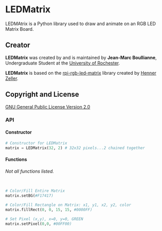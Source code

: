 # LEDMatrix
LEDMAtrix is a Python library used to draw and animate on an RGB LED Matrix Board.

## Creator

**LEDMatrix** was created by and is maintained by **Jean-Marc Boullianne**, Undergraduate Student at the [University of Rochester](https://www.cs.rochester.edu/).

**LEDMatrix** is based on the [rpi-rgb-led-matrix](https://github.com/hzeller/rpi-rgb-led-matrix) library created by [Henner Zeller](mailto:h.zeller@acm.org).

## Copyright and License

[GNU General Public License Version 2.0](http://www.gnu.org/licenses/gpl-2.0.txt)

### API

#### Constructor

```python
# Constructor for LEDMatrix
matrix = LEDMatrix(32, 2) # 32x32 pixels...2 chained together
```

#### Functions
###### Not all functions listed.

```python

# Color/Fill Entire Matrix
matrix.setBG(#F17417)

# Color/Fill Rectangle on Matrix: x1, y1, x2, y2, color
matrix.fillRect(0, 0, 15, 15, #0000FF)

# Set Pixel (x,y), x=0, y=0, GREEN
matrix.setPixel(0,0, #00FF00)

```
